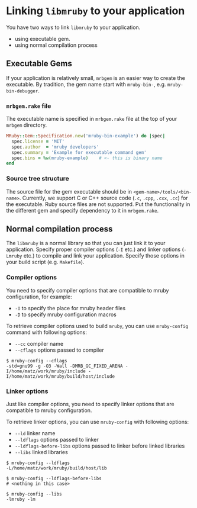 # Linking `libmruby` to your application

You have two ways to link `libmruby` to your application.

* using executable gem.
* using normal compilation process

## Executable Gems

If your application is relatively small, `mrbgem` is an easier way to
create the executable.  By tradition, the gem name start with
`mruby-bin-`, e.g. `mruby-bin-debugger`.

### `mrbgem.rake` file

The executable name is specified in `mrbgem.rake` file at the top of
your `mrbgem` directory.

```ruby
MRuby::Gem::Specification.new('mruby-bin-example') do |spec|
  spec.license = 'MIT'
  spec.author  = 'mruby developers'
  spec.summary = 'Example for executable command gem'
  spec.bins = %w(mruby-example)    # <- this is binary name
end
```

### Source tree structure

The source file for the gem executable should be in
`<gem-name>/tools/<bin-name>`.  Currently, we support C or C++ source code
(`.c`, `.cpp`, `.cxx`, `.cc`) for the executable. Ruby source files are not
supported. Put the functionality in the different gem and specify dependency to
it in `mrbgem.rake`.

## Normal compilation process

The `libmruby` is a normal library so that you can just link it to your
application. Specify proper compiler options (`-I` etc.) and linker options
(`-Lmruby` etc.) to compile and link your application. Specify those options in
your build script (e.g. `Makefile`).

### Compiler options

You need to specify compiler options that are compatible to mruby configuration,
for example:

* `-I` to specify the place for mruby header files
* `-D` to specify mruby configuration macros

To retrieve compiler options used to build `mruby`, you can use `mruby-config`
command with following options:

* `--cc`                    compiler name
* `--cflags`                options passed to compiler

```
$ mruby-config --cflags
-std=gnu99 -g -O3 -Wall -DMRB_GC_FIXED_ARENA -I/home/matz/work/mruby/include -I/home/matz/work/mruby/build/host/include
```

### Linker options

Just like compiler options, you need to specify linker options that are
compatible to mruby configuration.

To retrieve linker options, you can use `mruby-config` with following options:

* `--ld`                    linker name
* `--ldflags`               options passed to linker
* `--ldflags-before-libs`   options passed to linker before linked libraries
* `--libs`                  linked libraries

```
$ mruby-config --ldflags
-L/home/matz/work/mruby/build/host/lib

$ mruby-config --ldflags-before-libs
# <nothing in this case>

$ mruby-config --libs
-lmruby -lm
```
